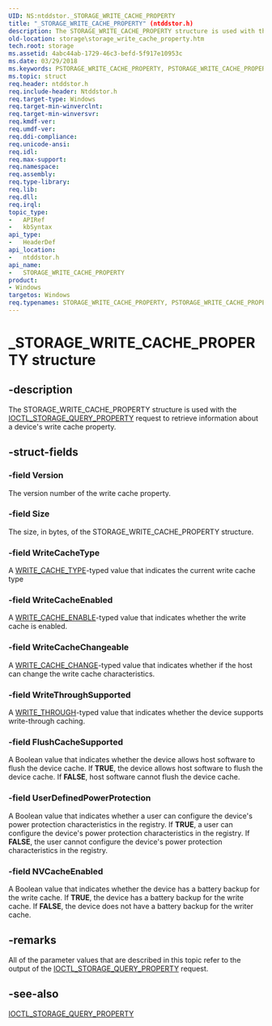 ```yaml
---
UID: NS:ntddstor._STORAGE_WRITE_CACHE_PROPERTY
title: "_STORAGE_WRITE_CACHE_PROPERTY" (ntddstor.h)
description: The STORAGE_WRITE_CACHE_PROPERTY structure is used with the IOCTL_STORAGE_QUERY_PROPERTY request to retrieve information about a device's write cache property.
old-location: storage\storage_write_cache_property.htm
tech.root: storage
ms.assetid: 4abc44ab-1729-46c3-befd-5f917e10953c
ms.date: 03/29/2018
ms.keywords: PSTORAGE_WRITE_CACHE_PROPERTY, PSTORAGE_WRITE_CACHE_PROPERTY structure pointer [Storage Devices], STORAGE_WRITE_CACHE_PROPERTY, STORAGE_WRITE_CACHE_PROPERTY structure [Storage Devices], _STORAGE_WRITE_CACHE_PROPERTY, ntddstor/PSTORAGE_WRITE_CACHE_PROPERTY, ntddstor/STORAGE_WRITE_CACHE_PROPERTY, storage.storage_write_cache_property, structs-general_9c0929be-3c02-4f48-a6be-e24c42b0783c.xml
ms.topic: struct
req.header: ntddstor.h
req.include-header: Ntddstor.h
req.target-type: Windows
req.target-min-winverclnt: 
req.target-min-winversvr: 
req.kmdf-ver: 
req.umdf-ver: 
req.ddi-compliance: 
req.unicode-ansi: 
req.idl: 
req.max-support: 
req.namespace: 
req.assembly: 
req.type-library: 
req.lib: 
req.dll: 
req.irql: 
topic_type:
-	APIRef
-	kbSyntax
api_type:
-	HeaderDef
api_location:
-	ntddstor.h
api_name:
-	STORAGE_WRITE_CACHE_PROPERTY
product:
- Windows
targetos: Windows
req.typenames: STORAGE_WRITE_CACHE_PROPERTY, PSTORAGE_WRITE_CACHE_PROPERTY
---
```


# _STORAGE_WRITE_CACHE_PROPERTY structure


## -description


The STORAGE_WRITE_CACHE_PROPERTY structure is used with the <a href="https://msdn.microsoft.com/library/windows/hardware/ff560590">IOCTL_STORAGE_QUERY_PROPERTY</a> request to retrieve information about a device's write cache property.


## -struct-fields




### -field Version

The version number of the write cache property.


### -field Size

The size, in bytes, of the STORAGE_WRITE_CACHE_PROPERTY structure.


### -field WriteCacheType

A <a href="https://msdn.microsoft.com/library/windows/hardware/ff568044">WRITE_CACHE_TYPE</a>-typed value that indicates the current write cache type


### -field WriteCacheEnabled

A <a href="https://msdn.microsoft.com/library/windows/hardware/ff568042">WRITE_CACHE_ENABLE</a>-typed value that indicates whether the write cache is enabled.


### -field WriteCacheChangeable

A <a href="https://msdn.microsoft.com/library/windows/hardware/ff568039">WRITE_CACHE_CHANGE</a>-typed value that indicates whether if the host can change the write cache characteristics.


### -field WriteThroughSupported

A <a href="https://msdn.microsoft.com/library/windows/hardware/ff568047">WRITE_THROUGH</a>-typed value that indicates whether the device supports write-through caching.


### -field FlushCacheSupported

A Boolean value that indicates whether the device allows host software to flush the device cache. If <b>TRUE</b>, the device allows host software to flush the device cache. If <b>FALSE</b>, host software cannot flush the device cache.


### -field UserDefinedPowerProtection

A Boolean value that indicates whether a user can configure the device's power protection characteristics in the registry. If <b>TRUE</b>, a user can configure the device's power protection characteristics in the registry. If <b>FALSE</b>, the user cannot configure the device's power protection characteristics in the registry.


### -field NVCacheEnabled

A Boolean value that indicates whether the device has a battery backup for the write cache. If <b>TRUE</b>, the device has a battery backup for the write cache. If <b>FALSE</b>, the device does not have a battery backup for the writer cache.


## -remarks



All of the parameter values that are described in this topic refer to the output of the <a href="https://msdn.microsoft.com/library/windows/hardware/ff560590">IOCTL_STORAGE_QUERY_PROPERTY</a> request.




## -see-also




<a href="https://msdn.microsoft.com/library/windows/hardware/ff560590">IOCTL_STORAGE_QUERY_PROPERTY</a>
 

 

